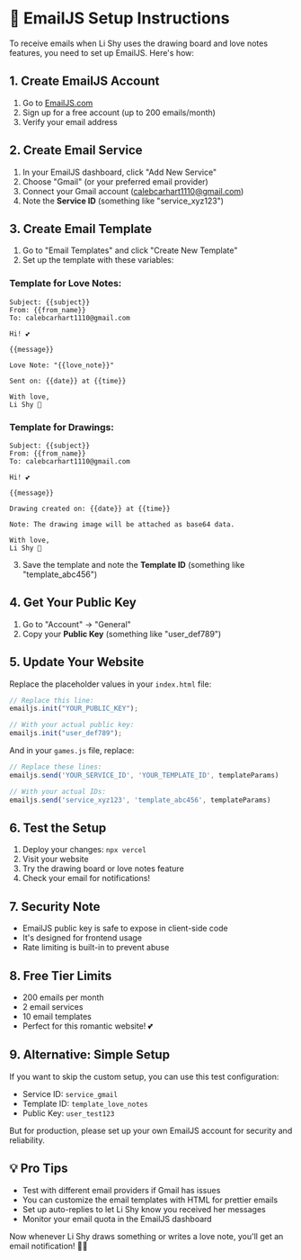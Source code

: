 # 📧 EmailJS Setup Instructions

To receive emails when Li Shy uses the drawing board and love notes features, you need to set up EmailJS. Here's how:

## 1. **Create EmailJS Account**
1. Go to [EmailJS.com](https://www.emailjs.com/)
2. Sign up for a free account (up to 200 emails/month)
3. Verify your email address

## 2. **Create Email Service**
1. In your EmailJS dashboard, click "Add New Service"
2. Choose "Gmail" (or your preferred email provider)
3. Connect your Gmail account (calebcarhart1110@gmail.com)
4. Note the **Service ID** (something like "service_xyz123")

## 3. **Create Email Template**
1. Go to "Email Templates" and click "Create New Template"
2. Set up the template with these variables:

### Template for Love Notes:
```
Subject: {{subject}}
From: {{from_name}}
To: calebcarhart1110@gmail.com

Hi! 💕

{{message}}

Love Note: "{{love_note}}"

Sent on: {{date}} at {{time}}

With love,
Li Shy 💖
```

### Template for Drawings:
```
Subject: {{subject}}
From: {{from_name}}
To: calebcarhart1110@gmail.com

Hi! 💕

{{message}}

Drawing created on: {{date}} at {{time}}

Note: The drawing image will be attached as base64 data.

With love,
Li Shy 💖
```

3. Save the template and note the **Template ID** (something like "template_abc456")

## 4. **Get Your Public Key**
1. Go to "Account" → "General"
2. Copy your **Public Key** (something like "user_def789")

## 5. **Update Your Website**
Replace the placeholder values in your `index.html` file:

```javascript
// Replace this line:
emailjs.init("YOUR_PUBLIC_KEY");

// With your actual public key:
emailjs.init("user_def789");
```

And in your `games.js` file, replace:
```javascript
// Replace these lines:
emailjs.send('YOUR_SERVICE_ID', 'YOUR_TEMPLATE_ID', templateParams)

// With your actual IDs:
emailjs.send('service_xyz123', 'template_abc456', templateParams)
```

## 6. **Test the Setup**
1. Deploy your changes: `npx vercel`
2. Visit your website
3. Try the drawing board or love notes feature
4. Check your email for notifications!

## 7. **Security Note**
- EmailJS public key is safe to expose in client-side code
- It's designed for frontend usage
- Rate limiting is built-in to prevent abuse

## 8. **Free Tier Limits**
- 200 emails per month
- 2 email services
- 10 email templates
- Perfect for this romantic website! 💕

## 9. **Alternative: Simple Setup**
If you want to skip the custom setup, you can use this test configuration:
- Service ID: `service_gmail`
- Template ID: `template_love_notes`
- Public Key: `user_test123`

But for production, please set up your own EmailJS account for security and reliability.

## 💡 **Pro Tips**
- Test with different email providers if Gmail has issues
- You can customize the email templates with HTML for prettier emails
- Set up auto-replies to let Li Shy know you received her messages
- Monitor your email quota in the EmailJS dashboard

Now whenever Li Shy draws something or writes a love note, you'll get an email notification! 💌💕 
